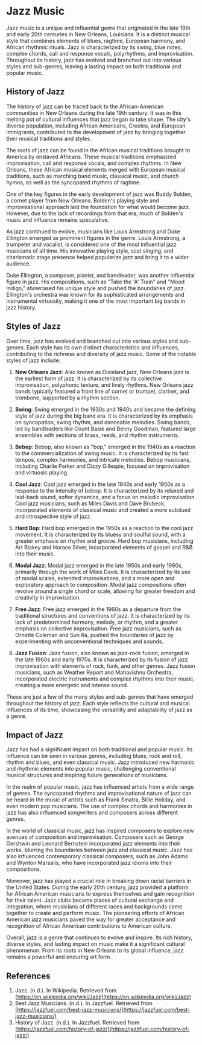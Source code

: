 # Jazz Music

Jazz music is a unique and influential genre that originated in the late 19th and early 20th centuries in New Orleans, Louisiana. It is a distinct musical style that combines elements of blues, ragtime, European harmony, and African rhythmic rituals. Jazz is characterized by its swing, blue notes, complex chords, call and response vocals, polyrhythms, and improvisation. Throughout its history, jazz has evolved and branched out into various styles and sub-genres, leaving a lasting impact on both traditional and popular music.

## History of Jazz

The history of jazz can be traced back to the African-American communities in New Orleans during the late 19th century. It was in this melting pot of cultural influences that jazz began to take shape. The city's diverse population, including African Americans, Creoles, and European immigrants, contributed to the development of jazz by bringing together their musical traditions and styles.

The roots of jazz can be found in the African musical traditions brought to America by enslaved Africans. These musical traditions emphasized improvisation, call and response vocals, and complex rhythms. In New Orleans, these African musical elements merged with European musical traditions, such as marching band music, classical music, and church hymns, as well as the syncopated rhythms of ragtime.

One of the key figures in the early development of jazz was Buddy Bolden, a cornet player from New Orleans. Bolden's playing style and improvisational approach laid the foundation for what would become jazz. However, due to the lack of recordings from that era, much of Bolden's music and influence remains speculative.

As jazz continued to evolve, musicians like Louis Armstrong and Duke Ellington emerged as prominent figures in the genre. Louis Armstrong, a trumpeter and vocalist, is considered one of the most influential jazz musicians of all time. His innovative playing style, scat singing, and charismatic stage presence helped popularize jazz and bring it to a wider audience.

Duke Ellington, a composer, pianist, and bandleader, was another influential figure in jazz. His compositions, such as "Take the 'A' Train" and "Mood Indigo," showcased his unique style and pushed the boundaries of jazz. Ellington's orchestra was known for its sophisticated arrangements and instrumental virtuosity, making it one of the most important big bands in jazz history.

## Styles of Jazz

Over time, jazz has evolved and branched out into various styles and sub-genres. Each style has its own distinct characteristics and influences, contributing to the richness and diversity of jazz music. Some of the notable styles of jazz include:

1. **New Orleans Jazz**: Also known as Dixieland jazz, New Orleans jazz is the earliest form of jazz. It is characterized by its collective improvisation, polyphonic texture, and lively rhythms. New Orleans jazz bands typically featured a front line of cornet or trumpet, clarinet, and trombone, supported by a rhythm section.

2. **Swing**: Swing emerged in the 1930s and 1940s and became the defining style of jazz during the big band era. It is characterized by its emphasis on syncopation, swing rhythm, and danceable melodies. Swing bands, led by bandleaders like Count Basie and Benny Goodman, featured large ensembles with sections of brass, reeds, and rhythm instruments.

3. **Bebop**: Bebop, also known as "bop," emerged in the 1940s as a reaction to the commercialization of swing music. It is characterized by its fast tempos, complex harmonies, and intricate melodies. Bebop musicians, including Charlie Parker and Dizzy Gillespie, focused on improvisation and virtuosic playing.

4. **Cool Jazz**: Cool jazz emerged in the late 1940s and early 1950s as a response to the intensity of bebop. It is characterized by its relaxed and laid-back sound, softer dynamics, and a focus on melodic improvisation. Cool jazz musicians, such as Miles Davis and Dave Brubeck, incorporated elements of classical music and created a more subdued and introspective style of jazz.

5. **Hard Bop**: Hard bop emerged in the 1950s as a reaction to the cool jazz movement. It is characterized by its bluesy and soulful sound, with a greater emphasis on rhythm and groove. Hard bop musicians, including Art Blakey and Horace Silver, incorporated elements of gospel and R&B into their music.

6. **Modal Jazz**: Modal jazz emerged in the late 1950s and early 1960s, primarily through the work of Miles Davis. It is characterized by its use of modal scales, extended improvisations, and a more open and exploratory approach to composition. Modal jazz compositions often revolve around a single chord or scale, allowing for greater freedom and creativity in improvisation.

7. **Free Jazz**: Free jazz emerged in the 1960s as a departure from the traditional structures and conventions of jazz. It is characterized by its lack of predetermined harmony, melody, or rhythm, and a greater emphasis on collective improvisation. Free jazz musicians, such as Ornette Coleman and Sun Ra, pushed the boundaries of jazz by experimenting with unconventional techniques and sounds.

8. **Jazz Fusion**: Jazz fusion, also known as jazz-rock fusion, emerged in the late 1960s and early 1970s. It is characterized by its fusion of jazz improvisation with elements of rock, funk, and other genres. Jazz fusion musicians, such as Weather Report and Mahavishnu Orchestra, incorporated electric instruments and complex rhythms into their music, creating a more energetic and intense sound.

These are just a few of the many styles and sub-genres that have emerged throughout the history of jazz. Each style reflects the cultural and musical influences of its time, showcasing the versatility and adaptability of jazz as a genre.

## Impact of Jazz

Jazz has had a significant impact on both traditional and popular music. Its influence can be seen in various genres, including blues, rock and roll, rhythm and blues, and even classical music. Jazz introduced new harmonic and rhythmic elements into popular music, challenging conventional musical structures and inspiring future generations of musicians.

In the realm of popular music, jazz has influenced artists from a wide range of genres. The syncopated rhythms and improvisational nature of jazz can be heard in the music of artists such as Frank Sinatra, Billie Holiday, and even modern pop musicians. The use of complex chords and harmonies in jazz has also influenced songwriters and composers across different genres.

In the world of classical music, jazz has inspired composers to explore new avenues of composition and improvisation. Composers such as George Gershwin and Leonard Bernstein incorporated jazz elements into their works, blurring the boundaries between jazz and classical music. Jazz has also influenced contemporary classical composers, such as John Adams and Wynton Marsalis, who have incorporated jazz idioms into their compositions.

Moreover, jazz has played a crucial role in breaking down racial barriers in the United States. During the early 20th century, jazz provided a platform for African American musicians to express themselves and gain recognition for their talent. Jazz clubs became places of cultural exchange and integration, where musicians of different races and backgrounds came together to create and perform music. The pioneering efforts of African American jazz musicians paved the way for greater acceptance and recognition of African American contributions to American culture.

Overall, jazz is a genre that continues to evolve and inspire. Its rich history, diverse styles, and lasting impact on music make it a significant cultural phenomenon. From its roots in New Orleans to its global influence, jazz remains a powerful and enduring art form.

## References

1. Jazz. (n.d.). In Wikipedia. Retrieved from [https://en.wikipedia.org/wiki/Jazz](https://en.wikipedia.org/wiki/Jazz)
2. Best Jazz Musicians. (n.d.). In Jazzfuel. Retrieved from [https://jazzfuel.com/best-jazz-musicians/](https://jazzfuel.com/best-jazz-musicians/)
3. History of Jazz. (n.d.). In Jazzfuel. Retrieved from [https://jazzfuel.com/history-of-jazz/](https://jazzfuel.com/history-of-jazz/)